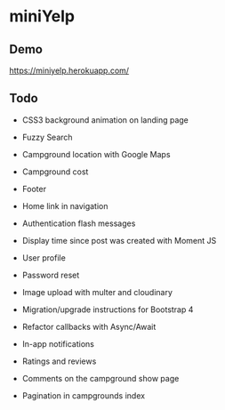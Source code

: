 # miniYelp
## Demo
https://miniyelp.herokuapp.com/
## Todo
- CSS3 background animation on landing page 

- Fuzzy Search 

- Campground location with Google Maps

- Campground cost 

- Footer 

- Home link in navigation 

- Authentication flash messages 

- Display time since post was created with Moment JS 

- User profile 

- Password reset 

- Image upload with multer and cloudinary 

- Migration/upgrade instructions for Bootstrap 4

- Refactor callbacks with Async/Await

- In-app notifications

- Ratings and reviews

- Comments on the campground show page

- Pagination in campgrounds index
